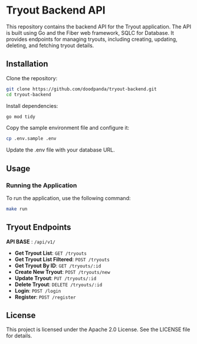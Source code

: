 # Tryout Backend API

This repository contains the backend API for the Tryout application. The API is built using Go and the Fiber web framework, SQLC for Database. It provides endpoints for managing tryouts, including creating, updating, deleting, and fetching tryout details.

## Installation

Clone the repository:

```sh
git clone https://github.com/doodpanda/tryout-backend.git
cd tryout-backend
```

Install dependencies:

```sh
go mod tidy
```

Copy the sample environment file and configure it:

```sh
cp .env.sample .env
```

Update the .env file with your database URL.

## Usage

### Running the Application

To run the application, use the following command:

```sh
make run
```

## Tryout Endpoints

**API BASE** : `/api/v1/`

- **Get Tryout List**: `GET /tryouts`
- **Get Tryout List Filtered**: `POST /tryouts`
- **Get Tryout By ID**: `GET /tryouts/:id`
- **Create New Tryout**: `POST /tryouts/new`
- **Update Tryout**: `PUT /tryouts/:id`
- **Delete Tryout**: `DELETE /tryouts/:id`
- **Login**: `POST /login`
- **Register**: `POST /register`

## License

This project is licensed under the Apache 2.0 License. See the LICENSE file for details.
```